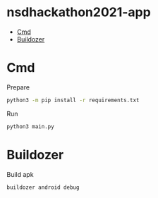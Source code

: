 # nsdhackathon2021-app
- [Cmd](#cmd)
- [Buildozer](#buildozer)

# Cmd
Prepare
```sh
python3 -m pip install -r requirements.txt 
```
Run
```sh
python3 main.py
```
# Buildozer
Build apk
```sh
buildozer android debug
```
